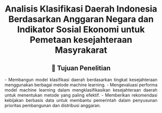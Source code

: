 <div align="center"> 

# Analisis Klasifikasi Daerah Indonesia Berdasarkan Anggaran Negara dan Indikator Sosial Ekonomi untuk Pemetaan kesejahteraan Masyrakarat

## 📝 Tujuan Penelitian 
<div align="justify">
- Membangun model klasifikasi daerah berdasarkan tingkat kesejahteraan menggunakan berbagai metode machine learning.
- Mengevaluasi performa model machine learning dalam mengklasifikasikan kesejahteraan daerah untuk menentukan metode yang paling efektif.
- Memberikan rekomendasi kebijakan berbasis data untuk membantu pemerintah dalam penyusunan prioritas pembangunan dan distribusi anggaran.
</div>
